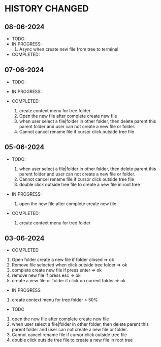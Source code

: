 # HISTORY CHANGED

## 08-06-2024

- TODO:
- IN PROGRESS:
  1. Async when create new file from tree to terminal
- COMPLETED:

## 07-06-2024

- TODO:
- IN PROGRESS:

- COMPLETED:
  1. create context menu for tree folder
  2. Open the new file after complete create new file
  3. when user select a file|folder in other folder, then delete parent this parent folder and user can not create a new file or folder.
  4. Cannot cancel rename file if cursor click outside tree file

## 05-06-2024

- TODO:

  1. when user select a file|folder in other folder, then delete parent this parent folder and user can not create a new file or folder.
  2. Cannot cancel rename file if cursor click outside tree file
  3. double click outside tree file to create a new file in root tree

- IN PROGRESS:
  1. open the new file after complete create new file
- COMPLETED:
  1. create context menu for tree folder

## 03-06-2024

- COMPLETED

1. Open folder create a new file if folder closed => ok
2. Remove file selected when click outside tree folder => ok
3. complete create new file if press enter => ok
4. remove new file if press esc => ok
5. create a new file or folder if click on current folder => ok

- IN PROGRESS

1. create context menu for tree folder > 50%

- TODO

1. open the new file after complete create new file
2. when user select a file|folder in other folder, then delete parent this parent folder and user can not create a new file or folder.
3. Cannot cancel rename file if cursor click outside tree file
4. double click outside tree file to create a new file in root tree
